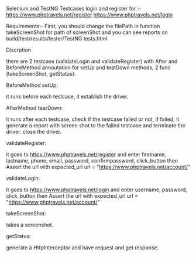   Selenium and TestNG Testcases login and register for :-
                                            https://www.phptravels.net/register
                                            https://www.phptravels.net/login

Requirements:-
  First, you should change the filePath in function takeScreenShot for path of screenShot and you can see reports on build/test/results/tester/TestNG tests.html

Discrption

there are 2 testcase (validateLogin and validateRegister) with After and BeforeMethod annoutation for setUp and teatDown methods, 2 func (takeScreenShot, getStatus).

BeforeMethod setUp:

it runs before each testcase, it establish the driver.

AfterMethod tearDown:

it runs after each testcase, check if the testcase failed or not, if failed, it generate a report with screen shot to the failed testcase and terminate the driver. close the driver.

validateRegister:

it goes to https://www.phptravels.net/register and enter firstname, lastname, phone, email, password, confirmpassword, click_button then Assert the url with expected_url url = "https://www.phptravels.net/account/"

validateLogin:

it goes to https://www.phptravels.net/login and enter username, password, click_button then Assert the url with expected_url url = "https://www.phptravels.net/account/"

takeScreenShot:

takes a screenshot.

getStatus:

generate a HttpInterceptor and have request and get response.
